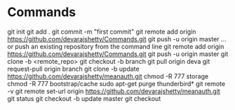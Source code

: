 # Commands
git init
git add .
git commit -m "first commit"
git remote add origin https://github.com/devarajshetty/Commands.git
git push -u origin master
…or push an existing repository from the command line
git remote add origin https://github.com/devarajshetty/Commands.git
git push -u origin master
git clone -b <branch> <remote_repo>
git checkout -b branch
git pull origin deva
git request-pull origin branch
git clone -b update https://github.com/devarajshetty/meanauth.git
chmod -R 777 storage
chmod -R 777 bootstrap/cache
sudo apt-get purge thunderbird*
git remote -v
git remote set-url origin https://github.com/devarajshetty/meanauth.git
git status
git checkout -b update master
git checkout <branch>




